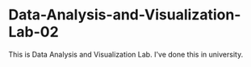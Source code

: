 # Data-Analysis-and-Visualization-Lab-02
This is Data Analysis and Visualization Lab. I've done this in university.
